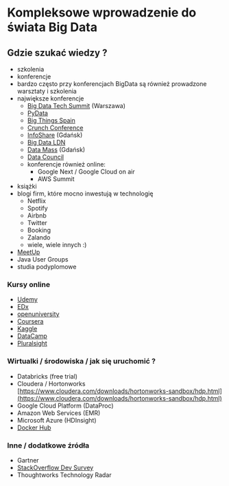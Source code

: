 
# Kompleksowe wprowadzenie do świata Big Data

## Gdzie szukać wiedzy ?

- szkolenia
- konferencje
- bardzo często przy konferencjach BigData są również prowadzone warsztaty i szkolenia
- największe konferencje
  - [Big Data Tech Summit](https://bigdatatechwarsaw.eu/) (Warszawa)
  - [PyData](https://pydata.org/)
  - [Big Things Spain](https://www.bigthingsconference.com/)
  - [Crunch Conference](https://crunchconf.com/)
  - [InfoShare](https://infoshare.pl/) (Gdańsk)
  - [Big Data LDN](https://bigdataldn.com/)
  - [Data Mass](http://summit.datamass.io/) (Gdańsk)
  - [Data Council](https://www.datacouncil.ai/)
  - konferencje również online:
    - Google Next / Google Cloud on air
    - AWS Summit
- książki
- blogi firm, które mocno inwestują w technologię
  - Netflix
  - Spotify
  - Airbnb
  - Twitter
  - Booking
  - Zalando
  - wiele, wiele innych :)
- [MeetUp](https://www.meetup.com/)
- Java User Groups
- studia podyplomowe

### Kursy online

- [Udemy](http://udemy.com)
- [EDx](http://edx.com)
- [openuniversity](http://www.openuniversity.edu)
- [Coursera](https://www.coursera.org/)
- [Kaggle](https://www.kaggle.com/)
- [DataCamp](https://www.datacamp.com/)
- [Pluralsight](https://www.pluralsight.com/)

### Wirtualki / środowiska / jak się uruchomić ?

- Databricks (free trial)
- Cloudera / Hortonworks [https://www.cloudera.com/downloads/hortonworks-sandbox/hdp.html](https://www.cloudera.com/downloads/hortonworks-sandbox/hdp.html)
- Google Cloud Platform (DataProc)
- Amazon Web Services (EMR)
- Microsoft Azure (HDInsight)
- [Docker Hub](hub.docker.com)

### Inne / dodatkowe źródła

- Gartner
- [StackOverflow Dev Survey](https://insights.stackoverflow.com/survey/2021)
- Thoughtworks Technology Radar

